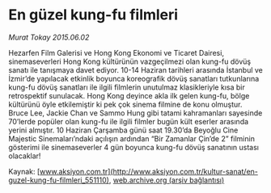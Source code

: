# En güzel kung-fu filmleri

*Murat Tokay 2015.06.02*

<div class="pNewsDetailMainContent ctx_content" itemprop="articleBody">
 <p>
  Hezarfen Film Galerisi ve Hong Kong Ekonomi ve Ticaret Dairesi, sinemaseverleri Hong Kong kültürünün vazgeçilmezi olan kung-fu dövüş sanatı ile tanışmaya davet ediyor. 10-14 Haziran tarihleri arasında İstanbul ve İzmir’de yapılacak etkinlik boyunca koreografik dövüş sanatları tutkunlarına kung-fu dövüş sanatları ile ilgili filmlerin unutulmaz klasikleriyle kısa bir retrospektif sunulacak. Hong Kong deyince akla ilk gelen kung-fu, bölge kültürünü öyle etkilemiştir ki pek çok sinema filmine de konu olmuştur. Bruce Lee, Jackie Chan ve Sammo Hung gibi tatami kahramanları sayesinde 70’lerde popüler olan kung-fu ile ilgili filmler bugün kült eserler arasında yerini almıştır. 10 Haziran Çarşamba günü saat 19.30’da Beyoğlu Cine Majestic Sinemaları’ndaki açılışın ardından “Bir Zamanlar Çin’de 2” filminin gösterimi ile sinemaseverler 4 gün boyunca kung-fu dövüş sanatının ustası olacaklar!
 </p>
</div>


Kaynak: [www.aksiyon.com.tr](http://www.aksiyon.com.tr/kultur-sanat/en-guzel-kung-fu-filmleri_551110), [web.archive.org (arşiv bağlantısı)](http://web.archive.org/web/20151217140045/http://www.aksiyon.com.tr/kultur-sanat/en-guzel-kung-fu-filmleri_551110)
